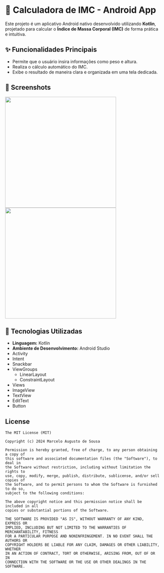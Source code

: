 # 📱 Calculadora de IMC - Android App
Este projeto é um aplicativo Android nativo desenvolvido utilizando <b>Kotlin</b>, projetado para calcular o <b>Índice de Massa Corporal (IMC)</b> de forma prática e intuitiva.

## ✨ Funcionalidades Principais
- Permite que o usuário insira informações como peso e altura.
- Realiza o cálculo automático do IMC.
- Exibe o resultado de maneira clara e organizada em uma tela dedicada.

## :camera_flash: Screenshots
<!-- You can add more screenshots here if you like -->
<img src="https://github.com/user-attachments/assets/f55261de-e995-4afd-b01c-da7d24db0d34" width=360/>
<img src="https://github.com/user-attachments/assets/68dcc7b1-938a-49ba-8d5f-7633b1daa86a" width=360/>

## 🚀 Tecnologias Utilizadas
- <b>Linguagem:</b> Kotlin
- <b>Ambiente de Desenvolvimento:</b> Android Studio
- Activity
- Intent
- Snackbar
- ViewGroups
    - LinearLayout
    - ConstraintLayout
- Views
- ImageView
- TextView
- EditText
- Button


## License
```
The MIT License (MIT)

Copyright (c) 2024 Marcelo Augusto de Sousa

Permission is hereby granted, free of charge, to any person obtaining a copy of
this software and associated documentation files (the "Software"), to deal in
the Software without restriction, including without limitation the rights to
use, copy, modify, merge, publish, distribute, sublicense, and/or sell copies of
the Software, and to permit persons to whom the Software is furnished to do so,
subject to the following conditions:

The above copyright notice and this permission notice shall be included in all
copies or substantial portions of the Software.

THE SOFTWARE IS PROVIDED "AS IS", WITHOUT WARRANTY OF ANY KIND, EXPRESS OR
IMPLIED, INCLUDING BUT NOT LIMITED TO THE WARRANTIES OF MERCHANTABILITY, FITNESS
FOR A PARTICULAR PURPOSE AND NONINFRINGEMENT. IN NO EVENT SHALL THE AUTHORS OR
COPYRIGHT HOLDERS BE LIABLE FOR ANY CLAIM, DAMAGES OR OTHER LIABILITY, WHETHER
IN AN ACTION OF CONTRACT, TORT OR OTHERWISE, ARISING FROM, OUT OF OR IN
CONNECTION WITH THE SOFTWARE OR THE USE OR OTHER DEALINGS IN THE SOFTWARE.
```
